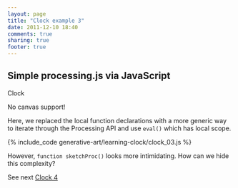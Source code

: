 ```yaml
---
layout: page
title: "Clock example 3"
date: 2011-12-10 18:40
comments: true
sharing: true
footer: true
---
```

<h2> Simple processing.js via JavaScript</h2>

Clock

<p><canvas id="canvas1" width="200" height="200">No canvas support!</canvas></p>

Here, we replaced the local function declarations with a more generic way to iterate through the Processing API and use `eval()` which has local scope.

{% include_code generative-art/learning-clock/clock_03.js %}

However, `function sketchProc()` looks more intimidating. How can we hide this complexity?

See next [Clock 4](clock_04.html)

<script src="../processing-1.3.6-api.js"></script>
<script type="text/javascript" src="clock_03.js"></script>

